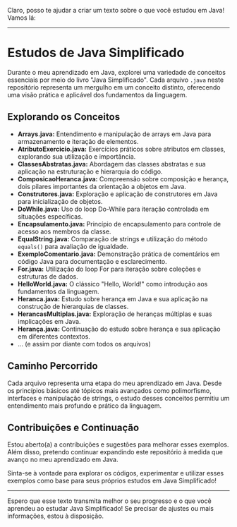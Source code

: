 Claro, posso te ajudar a criar um texto sobre o que você estudou em Java! Vamos lá:

---

# Estudos de Java Simplificado

Durante o meu aprendizado em Java, explorei uma variedade de conceitos essenciais por meio do livro "Java Simplificado". Cada arquivo `.java` neste repositório representa um mergulho em um conceito distinto, oferecendo uma visão prática e aplicável dos fundamentos da linguagem.

## Explorando os Conceitos

- **Arrays.java:** Entendimento e manipulação de arrays em Java para armazenamento e iteração de elementos.
- **AtributoExercicio.java:** Exercícios práticos sobre atributos em classes, explorando sua utilização e importância.
- **ClassesAbstratas.java:** Abordagem das classes abstratas e sua aplicação na estruturação e hierarquia do código.
- **ComposicaoHeranca.java:** Compreensão sobre composição e herança, dois pilares importantes da orientação a objetos em Java.
- **Construtores.java:** Exploração e aplicação de construtores em Java para inicialização de objetos.
- **DoWhile.java:** Uso do loop Do-While para iteração controlada em situações específicas.
- **Encapsulamento.java:** Princípio de encapsulamento para controle de acesso aos membros da classe.
- **EqualString.java:** Comparação de strings e utilização do método `equals()` para avaliação de igualdade.
- **ExemploComentario.java:** Demonstração prática de comentários em código Java para documentação e esclarecimento.
- **For.java:** Utilização do loop For para iteração sobre coleções e estruturas de dados.
- **HelloWorld.java:** O clássico "Hello, World!" como introdução aos fundamentos da linguagem.
- **Heranca.java:** Estudo sobre herança em Java e sua aplicação na construção de hierarquias de classes.
- **HerancasMultiplas.java:** Exploração de heranças múltiplas e suas implicações em Java.
- **Herança.java:** Continuação do estudo sobre herança e sua aplicação em diferentes contextos.
- ... (e assim por diante com todos os arquivos)

## Caminho Percorrido

Cada arquivo representa uma etapa do meu aprendizado em Java. Desde os princípios básicos até tópicos mais avançados como polimorfismo, interfaces e manipulação de strings, o estudo desses conceitos permitiu um entendimento mais profundo e prático da linguagem.

## Contribuições e Continuação

Estou aberto(a) a contribuições e sugestões para melhorar esses exemplos. Além disso, pretendo continuar expandindo este repositório à medida que avanço no meu aprendizado em Java.

Sinta-se à vontade para explorar os códigos, experimentar e utilizar esses exemplos como base para seus próprios estudos em Java Simplificado!

---

Espero que esse texto transmita melhor o seu progresso e o que você aprendeu ao estudar Java Simplificado! Se precisar de ajustes ou mais informações, estou à disposição.
